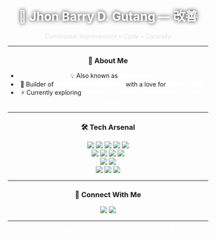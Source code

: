 <div align="center" style="background-image: url('https://i.pinimg.com/736x/cd/35/2c/cd352c5f3ee1e2df27e9e699ef82394b.jpg'); background-size: cover; background-position: center; padding: 60px 20px; border-radius: 12px;">

<!-- HEADER -->
<h1 style="color: white; text-shadow: 0 0 10px #000;">👾 Jhon Barry D. Gutang — 改善</h1>
<p style="color: #e0e0e0;"><i>Continuous Improvement • Code • Curiosity</i></p>

---

### 🧠 About Me

- 💡 Also known as <b style="color:#fff;">JhonGutang</b>
- 🌌 Builder of <b style="color:#fff;">scalable web platforms</b> with a love for <b style="color:#fff;">Kaizen (改善)</b>
- ⚡ Currently exploring <b style="color:#fff;">modern full-stack architectures & system design</b>

---

### 🛠 Tech Arsenal

<p>

<img src="https://img.shields.io/badge/HTML5-E34F26?style=for-the-badge&logo=html5&logoColor=white" />
<img src="https://img.shields.io/badge/CSS3-1572B6?style=for-the-badge&logo=css3&logoColor=white" />
<img src="https://img.shields.io/badge/JavaScript-F7DF1E?style=for-the-badge&logo=javascript&logoColor=000" />
<img src="https://img.shields.io/badge/Vue-42B883?style=for-the-badge&logo=vue.js&logoColor=white" />
<img src="https://img.shields.io/badge/React-61DAFB?style=for-the-badge&logo=react&logoColor=000" />
<br/>
<img src="https://img.shields.io/badge/PHP-777BB4?style=for-the-badge&logo=php&logoColor=white" />
<img src="https://img.shields.io/badge/Laravel-FF2D20?style=for-the-badge&logo=laravel&logoColor=white" />
<img src="https://img.shields.io/badge/Express.js-000000?style=for-the-badge&logo=express&logoColor=white" />
<img src="https://img.shields.io/badge/Prisma-2D3748?style=for-the-badge&logo=prisma&logoColor=white" />
<br/>
<img src="https://img.shields.io/badge/REST-02569B?style=for-the-badge&logo=icloud&logoColor=white" />
<img src="https://img.shields.io/badge/GraphQL-E434AA?style=for-the-badge&logo=graphql&logoColor=white" />
<br/>
<img src="https://img.shields.io/badge/Git-F05032?style=for-the-badge&logo=git&logoColor=white" />
<img src="https://img.shields.io/badge/GitHub-000?style=for-the-badge&logo=github&logoColor=white" />
<img src="https://img.shields.io/badge/Postman-FF6C37?style=for-the-badge&logo=postman&logoColor=white" />

</p>

---

### 🔗 Connect With Me

<p>
  <a href="mailto:jhonbarrydgutang@gmail.com"><img src="https://img.shields.io/badge/Email-D14836?style=for-the-badge&logo=gmail&logoColor=white" /></a>
  <a href="https://linkedin.com/in/jhongutang"><img src="https://img.shields.io/badge/LinkedIn-0077B5?style=for-the-badge&logo=linkedin&logoColor=white" /></a>
</p>

---

<p style="color: white;"><i>⚙️ Crafting code with precision and purpose.</i> 🚀</p>

</div>
